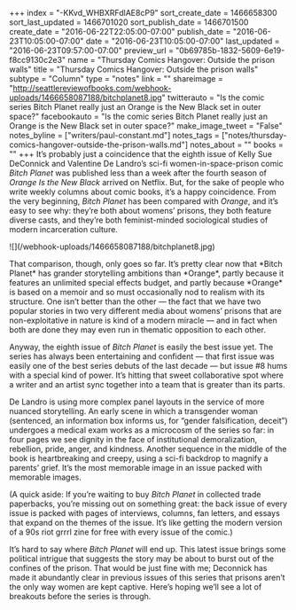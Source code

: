 +++
index = "-KKvd_WHBXRFdlAE8cP9"
sort_create_date = 1466658300
sort_last_updated = 1466701020
sort_publish_date = 1466701500
create_date = "2016-06-22T22:05:00-07:00"
publish_date = "2016-06-23T10:05:00-07:00"
date = "2016-06-23T10:05:00-07:00"
last_updated = "2016-06-23T09:57:00-07:00"
preview_url = "0b69785b-1832-5609-6e19-f8cc9130c2e3"
name = "Thursday Comics Hangover: Outside the prison walls"
title = "Thursday Comics Hangover: Outside the prison walls"
subtype = "Column"
type = "notes"
link = ""
shareimage = "http://seattlereviewofbooks.com/webhook-uploads/1466658087188/bitchplanet8.jpg"
twitterauto = "Is the comic series Bitch Planet really just an Orange is the New Black set in outer space?"
facebookauto = "Is the comic series Bitch Planet really just an Orange is the New Black set in outer space?"
make_image_tweet = "False"
notes_byline = ["writers/paul-constant.md"]
notes_tags = ["notes/thursday-comics-hangover-outside-the-prison-walls.md"]
notes_about = ""
books = ""
+++
It’s probably just a coincidence that the eighth issue of Kelly Sue DeConnick and Valentine  De Landro’s sci-fi women-in-space-prison comic *Bitch Planet* was published less than a week after the fourth season of *Orange Is the New Black* arrived on Netflix. But, for the sake of people who write weekly columns about comic books, it’s a happy coincidence. From the very beginning, *Bitch Planet* has been compared with *Orange*, and it’s easy to see why: they’re both about womens’ prisons, they both feature diverse casts, and they’re both feminist-minded sociological studies of modern incarceration culture.

<p class="image-left">![](/webhook-uploads/1466658087188/bitchplanet8.jpg)</p>
That comparison, though, only goes so far. It’s pretty clear now that *Bitch Planet* has grander storytelling ambitions than *Orange*, partly because it features an unlimited special effects budget, and partly because *Orange* is based on a memoir and so must occasionally nod to realism with its structure. One isn’t better than the other — the fact that we have two popular stories in two very different media about womens’ prisons that are non-exploitative in nature is kind of a modern miracle — and in fact when both are done they may even run in thematic opposition to each other.

Anyway, the eighth issue of *Bitch Planet* is easily the best issue yet. The series has always been entertaining and confident — that first issue was easily one of the best series debuts of the last decade — but issue #8 hums with a special kind of power. It’s hitting that sweet collaborative spot where a writer and an artist sync together into a team that is greater than its parts. 

De Landro is using more complex panel layouts in the service of more nuanced storytelling. An early scene in which a transgender woman (sentenced, an information box informs us, for “gender falsification, deceit”) undergoes a medical exam works as a microcosm of the series so far: in four pages we see dignity in the face of institutional demoralization, rebellion, pride, anger, and kindness. Another sequence in the middle of the book is heartbreaking and creepy, using a sci-fi backdrop to magnify a parents’ grief. It’s the most memorable image in an issue packed with memorable images.

(A quick aside: If you’re waiting to buy *Bitch Planet* in collected trade paperbacks, you’re missing out on something great: the back issue of every issue is packed with pages of interviews, columns, fan letters, and essays that expand on the themes of the issue. It’s like getting the modern version of a 90s riot grrrl zine for free with every issue of the comic.)

It’s hard to say where *Bitch Planet* will end up. This latest issue brings some political intrigue that suggests the story may be about to burst out of the confines of the prison. That would be just fine with me; Deconnick has made it abundantly clear in previous issues of this series that prisons aren’t the only way women are kept captive. Here’s hoping we’ll see a lot of breakouts before the series is through.
